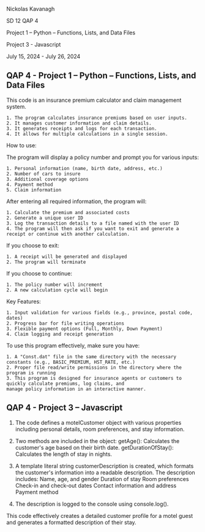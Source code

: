 Nickolas Kavanagh

SD 12 QAP 4

Project 1 – Python – Functions, Lists, and Data Files

Project 3 - Javascript

July 15, 2024 - July 26, 2024

## QAP 4 - Project 1 – Python – Functions, Lists, and Data Files

This code is an insurance premium calculator and claim management system.
    
    1. The program calculates insurance premiums based on user inputs.
    2. It manages customer information and claim details.
    3. It generates receipts and logs for each transaction.
    4. It allows for multiple calculations in a single session.

How to use:

The program will display a policy number and prompt you for various inputs:
    
    1. Personal information (name, birth date, address, etc.)
    2. Number of cars to insure
    3. Additional coverage options
    4. Payment method
    5. Claim information

After entering all required information, the program will:
    
    1. Calculate the premium and associated costs
    2. Generate a unique user ID
    3. Log the transaction details to a file named with the user ID
    4. The program will then ask if you want to exit and generate a receipt or continue with another calculation.

If you choose to exit:
    
    1. A receipt will be generated and displayed
    2. The program will terminate

If you choose to continue:
    
    1. The policy number will increment
    2. A new calculation cycle will begin

Key Features:
    
    1. Input validation for various fields (e.g., province, postal code, dates)
    2. Progress bar for file writing operations
    3. Flexible payment options (Full, Monthly, Down Payment)
    4. Claim logging and receipt generation

To use this program effectively, make sure you have:
    
    1. A "Const.dat" file in the same directory with the necessary constants (e.g., BASIC_PREMIUM, HST_RATE, etc.)
    2. Proper file read/write permissions in the directory where the program is running
    3. This program is designed for insurance agents or customers to quickly calculate premiums, log claims, and
    manage policy information in an interactive manner.



## QAP 4 - Project 3 – Javascript

1. The code defines a motelCustomer object with various properties including personal details, room preferences, and stay information.

2. Two methods are included in the object:
      getAge(): Calculates the customer's age based on their birth date.
      getDurationOfStay(): Calculates the length of stay in nights.

3. A template literal string customerDescription is created, which formats the customer's information into a readable description.
      The description includes:
        Name, age, and gender
        Duration of stay
        Room preferences
        Check-in and check-out dates
        Contact information and address
        Payment method

4. The description is logged to the console using console.log().

This code effectively creates a detailed customer profile for a motel guest and generates a formatted description of their stay.
